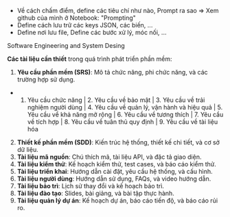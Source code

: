 
- Về cách chấm điểm, define các tiêu chí như nào, Prompt ra sao => Xem github của mình ở Notebook: "Prompting"
- Define cách lưu trữ các keys JSON, các biến, ... 
- Define nơi lưu file, Define các bước xử lý, móc nối, ... 

Software Engineering and System Desing


**Các tài liệu cần thiết** trong quá trình phát triển phần mềm:

1. **Yêu cầu phần mềm (SRS)**: Mô tả chức năng, phi chức năng, và các trường hợp sử dụng.
- 1. Yêu cầu chức năng | 2. Yêu cầu về bảo mật | 3. Yêu cầu về trải nghiệm người dùng | 4. Yêu cầu về quản lý, vận hành và hiệu quả | 5. Yêu cầu về khả năng mở rộng | 6. Yêu cầu về tương thích | 7. Yêu cầu về tích hợp | 8. Yêu cầu về tuân thủ quy định | 9. Yêu cầu về tài liệu hóa

2. **Thiết kế phần mềm (SDD)**: Kiến trúc hệ thống, thiết kế chi tiết, và cơ sở dữ liệu.
3. **Tài liệu mã nguồn**: Chú thích mã, tài liệu API, và đặc tả giao diện.
4. **Tài liệu kiểm thử**: Kế hoạch kiểm thử, test cases, và báo cáo kiểm thử.
5. **Tài liệu triển khai**: Hướng dẫn cài đặt, yêu cầu hệ thống, và cấu hình.
6. **Tài liệu người dùng**: Hướng dẫn sử dụng, FAQs, và video hướng dẫn.
7. **Tài liệu bảo trì**: Lịch sử thay đổi và kế hoạch bảo trì.
8. **Tài liệu đào tạo**: Slides, bài giảng, và bài tập thực hành.
9. **Tài liệu quản lý dự án**: Kế hoạch dự án, báo cáo tiến độ, và báo cáo rủi ro.
